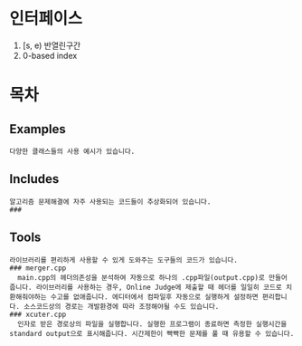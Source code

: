 # 인터페이스
  1. [s, e) 반열린구간
  2. 0-based index
  
# 목차
  ## Examples
    다양한 클래스들의 사용 예시가 있습니다.
  ## Includes
    알고리즘 문제해결에 자주 사용되는 코드들이 추상화되어 있습니다.
    ### 
   ## Tools
    라이브러리를 편리하게 사용할 수 있게 도와주는 도구들의 코드가 있습니다.
    ### merger.cpp
      main.cpp의 헤더의존성을 분석하여 자동으로 하나의 .cpp파일(output.cpp)로 만들어 줍니다. 라이브러리를 사용하는 경우, Online Judge에 제출할 때 헤더를 일일히 코드로 치환해줘야하는 수고를 없애줍니다. 에디터에서 컴파일후 자동으로 실행하게 설정하면 편리합니다. 소스코드상의 경로는 개발환경에 따라 조정해야될 수도 있습니다.
    ### xcuter.cpp
      인자로 받은 경로상의 파일을 실행합니다. 실행한 프로그램이 종료하면 측정한 실행시간을 standard output으로 표시해줍니다. 시간제한이 빡빡한 문제를 풀 때 유용할 수 있습니다.
